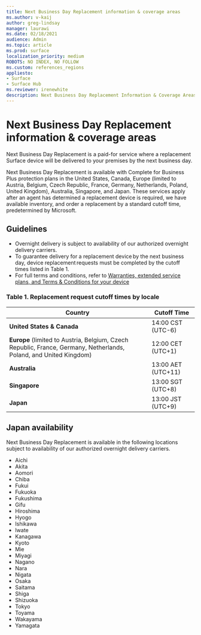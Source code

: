 ```yaml
---
title: Next Business Day Replacement information & coverage areas
ms.author: v-kaij
author: greg-lindsay
manager: laurawi
ms.date: 02/18/2021
audience: Admin
ms.topic: article
ms.prod: surface
localization_priority: medium
ROBOTS: NO INDEX, NO FOLLOW
ms.custom: references_regions
appliesto:
- Surface
- Surface Hub
ms.reviewer: irenewhite
description: Next Business Day Replacement Information & Coverage Areas.
---
```


# Next Business Day Replacement information & coverage areas

Next Business Day Replacement is a paid-for service where a replacement Surface device will be delivered to your premises by the next business day. 

Next Business Day Replacement is available with Complete for Business Plus protection plans in the United States, Canada, Europe (limited to Austria, Belgium, Czech Republic, France, Germany, Netherlands, Poland, United Kingdom), Australia, Singapore, and Japan. These services apply after an agent has determined a replacement device is required, we have available inventory, and order a replacement by a standard cutoff time, predetermined by Microsoft. 

## Guidelines

- Overnight delivery is subject to availability of our authorized overnight delivery carriers.
- To guarantee delivery for a replacement device by the next business day, device replacement requests must be completed by the cutoff times listed in Table 1. 
- For full terms and conditions, refer to 
[Warranties, extended service plans, and Terms & Conditions for your device](https://support.microsoft.com/topic/warranties-extended-service-plans-and-terms-conditions-for-your-device-eedf7a23-84a7-1a47-480b-0e10503eedf5)

### Table 1. Replacement request cutoff times by locale

| Country                                                                                                    | Cutoff Time |
| -------------------------------------------------------------------------------------------------------------- | --------------- |
| **United States & Canada**                                                                                     | 14:00 CST    (UTC-6)      |
| **Europe** (limited to Austria, Belgium, Czech Republic, France, Germany, Netherlands, Poland, and United Kingdom) | 12:00 CET   (UTC+1)     |
| **Australia**                                                                                                  | 13:00 AET   (UTC+11)    |
| **Singapore**                                                                                                  | 13:00 SGT    (UTC+8)   |
| **Japan**                                                                                                      | 13:00 JST    (UTC+9)   |


## Japan availability 

Next Business Day Replacement is available in the following locations subject to availability of our authorized overnight delivery carriers. 

- Aichi
- Akita
- Aomori
- Chiba
- Fukui
- Fukuoka
- Fukushima
- Gifu
- Hiroshima
- Hyogo
- Ishikawa
- Iwate
- Kanagawa
- Kyoto
- Mie
- Miyagi
- Nagano
- Nara
- Nigata
- Osaka
- Saitama
- Shiga
- Shizuoka
- Tokyo
- Toyama
- Wakayama
- Yamagata

